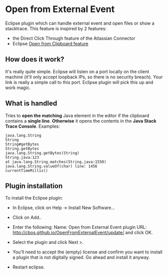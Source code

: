 Open from External Event
=====================

Eclipse plugin which can handle external event and open files or show a stacktrace.
This feature is inspired by 2 features:

* the Direct Click Through feature of the Atlassian Connector
* Eclipse [Open from Clipboard feature][1]

## How does it work?

It's really quite simple. Eclipse will listen on a port locally on the client machine (it'll only accept loopback IPs, so there is no security breach). Your link is really a simple call to this port. Eclipse plugin will pick this up and work magic.

## What is handled

Tries to **open the matching** Java element in the editor if the clipboard contains a **single line**. **Otherwise** it opens the contents in the **Java Stack Trace Console**. Examples:

    java.lang.String
    String
    String#getBytes
    String.getBytes
    java.lang.String.getBytes(String)
    String.java:123
    at java.lang.String.matches(String.java:1550)
    java.lang.String.valueOf(char) line: 1456
    currentTimeMillis()

## Plugin installation

To install the Eclipse plugin:

* In Eclipse, click on Help -> Install New Software...
* Click on Add..
* Enter the following:
  Name: Open from External Event plugin
  URL: http://cbos.github.io/OpenFromExternalEvent/update/
  and click OK.
* Select the plugin and click Next >.
* You'll need to accept the (empty) license and confirm you want to install a plugin that is not digitally signed. Go ahead and install it anyway.
* Restart eclipse.


  [1]: http://help.eclipse.org/indigo/index.jsp?topic=/org.eclipse.jdt.doc.user/reference/ref-menu-navigate.htm